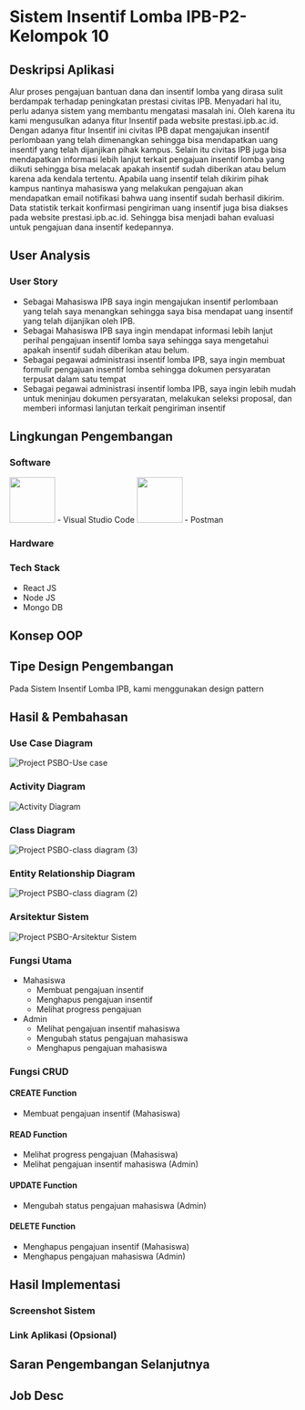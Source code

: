 # Sistem Insentif Lomba IPB-P2-Kelompok 10 

## Deskripsi Aplikasi
Alur proses pengajuan bantuan dana dan insentif lomba yang dirasa sulit berdampak terhadap peningkatan prestasi civitas IPB. Menyadari hal itu, perlu adanya sistem yang membantu mengatasi masalah ini. Oleh karena itu kami mengusulkan adanya fitur Insentif pada website prestasi.ipb.ac.id. Dengan adanya fitur Insentif ini civitas IPB dapat mengajukan insentif perlombaan yang telah dimenangkan sehingga bisa mendapatkan uang insentif yang telah dijanjikan pihak kampus. Selain itu civitas IPB juga bisa mendapatkan informasi lebih lanjut terkait pengajuan insentif lomba yang diikuti sehingga bisa melacak apakah insentif sudah diberikan atau belum karena ada kendala tertentu. 
Apabila uang insentif telah dikirim pihak kampus nantinya mahasiswa yang melakukan pengajuan akan mendapatkan email notifikasi bahwa uang insentif sudah berhasil dikirim. 
Data statistik terkait konfirmasi pengiriman uang insentif juga bisa diakses pada website prestasi.ipb.ac.id. Sehingga bisa menjadi bahan evaluasi untuk pengajuan dana insentif kedepannya. 


## User Analysis
### User Story
- Sebagai Mahasiswa IPB saya ingin mengajukan insentif perlombaan yang telah saya menangkan sehingga saya bisa mendapat uang insentif yang telah dijanjikan oleh IPB.
- Sebagai Mahasiswa IPB saya ingin mendapat informasi lebih lanjut perihal pengajuan insentif lomba saya sehingga saya mengetahui apakah insentif sudah diberikan atau belum.
- Sebagai pegawai administrasi insentif lomba IPB, saya ingin membuat formulir pengajuan insentif lomba sehingga dokumen persyaratan terpusat dalam satu tempat
- Sebagai pegawai administrasi insentif lomba IPB, saya ingin lebih mudah untuk meninjau dokumen persyaratan, melakukan seleksi proposal, dan memberi informasi lanjutan terkait pengiriman insentif

## Lingkungan Pengembangan
### Software
<img src="https://upload.wikimedia.org/wikipedia/commons/thumb/9/9a/Visual_Studio_Code_1.35_icon.svg/1200px-Visual_Studio_Code_1.35_icon.svg.png" width="80" height="80" />
- Visual Studio Code


<img src="https://miro.medium.com/max/3010/1*QOx_tPV5wJnhTzAGhfIiLA.png"  height="80" />
- Postman

### Hardware


### Tech Stack
- React JS
- Node JS
- Mongo DB

## Konsep OOP

## Tipe Design Pengembangan
Pada Sistem Insentif Lomba IPB, kami menggunakan design pattern 

## Hasil & Pembahasan
### Use Case Diagram
![Project PSBO-Use case](https://user-images.githubusercontent.com/46121487/120478195-cc200400-c3d6-11eb-82ed-eb47a7e8833a.png)

### Activity Diagram
![Activity Diagram](https://user-images.githubusercontent.com/47895564/120601941-b6f9b280-c474-11eb-8aaa-89d3de9bed3d.png)

### Class Diagram
![Project PSBO-class diagram (3)](https://user-images.githubusercontent.com/46121487/121803318-1cb31f00-cc6b-11eb-86d9-851eb4a5a004.png)

### Entity Relationship Diagram
![Project PSBO-class diagram (2)](https://user-images.githubusercontent.com/46121487/121803307-10c75d00-cc6b-11eb-8654-ed84afc2058c.png)

### Arsitektur Sistem
![Project PSBO-Arsitektur Sistem](https://user-images.githubusercontent.com/46121487/121877825-3f116f00-cd35-11eb-8051-0964dcff6748.png)

### Fungsi Utama
- Mahasiswa
  - Membuat pengajuan insentif
  - Menghapus pengajuan insentif
  - Melihat progress pengajuan
- Admin
  - Melihat pengajuan insentif mahasiswa
  - Mengubah status pengajuan mahasiswa
  - Menghapus pengajuan mahasiswa
### Fungsi CRUD
#### CREATE Function
- Membuat pengajuan insentif (Mahasiswa)
#### READ Function
- Melihat progress pengajuan (Mahasiswa)
- Melihat pengajuan insentif mahasiswa (Admin)
#### UPDATE Function
- Mengubah status pengajuan mahasiswa (Admin)
#### DELETE Function
- Menghapus pengajuan insentif (Mahasiswa)
- Menghapus pengajuan mahasiswa (Admin)

## Hasil Implementasi
### Screenshot Sistem
### Link Aplikasi (Opsional)

## Saran Pengembangan Selanjutnya
## Job Desc
